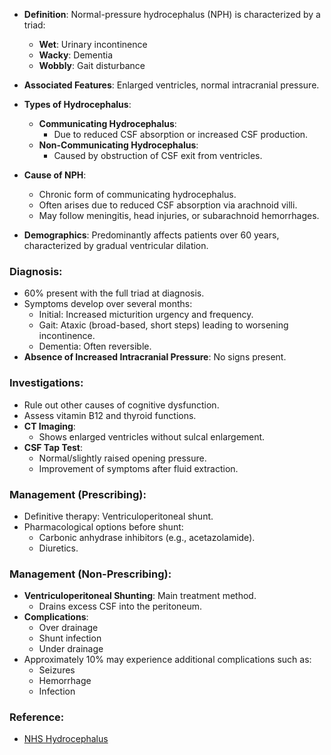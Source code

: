 - **Definition**: Normal-pressure hydrocephalus (NPH) is characterized by a triad:
  - **Wet**: Urinary incontinence
  - **Wacky**: Dementia
  - **Wobbly**: Gait disturbance
- **Associated Features**: Enlarged ventricles, normal intracranial pressure.

- **Types of Hydrocephalus**:
  - **Communicating Hydrocephalus**:
    - Due to reduced CSF absorption or increased CSF production.
  - **Non-Communicating Hydrocephalus**:
    - Caused by obstruction of CSF exit from ventricles.

- **Cause of NPH**:
  - Chronic form of communicating hydrocephalus.
  - Often arises due to reduced CSF absorption via arachnoid villi.
  - May follow meningitis, head injuries, or subarachnoid hemorrhages.

- **Demographics**: Predominantly affects patients over 60 years, characterized by gradual ventricular dilation.

### **Diagnosis**:
- 60% present with the full triad at diagnosis.
- Symptoms develop over several months:
  - Initial: Increased micturition urgency and frequency.
  - Gait: Ataxic (broad-based, short steps) leading to worsening incontinence.
  - Dementia: Often reversible.
- **Absence of Increased Intracranial Pressure**: No signs present.

### **Investigations**:
- Rule out other causes of cognitive dysfunction.
- Assess vitamin B12 and thyroid functions.
- **CT Imaging**:
  - Shows enlarged ventricles without sulcal enlargement.
- **CSF Tap Test**:
  - Normal/slightly raised opening pressure.
  - Improvement of symptoms after fluid extraction.

### **Management (Prescribing)**:
- Definitive therapy: Ventriculoperitoneal shunt.
- Pharmacological options before shunt:
  - Carbonic anhydrase inhibitors (e.g., acetazolamide).
  - Diuretics.

### **Management (Non-Prescribing)**:
- **Ventriculoperitoneal Shunting**: Main treatment method.
  - Drains excess CSF into the peritoneum.
- **Complications**:
  - Over drainage
  - Shunt infection
  - Under drainage
- Approximately 10% may experience additional complications such as:
  - Seizures
  - Hemorrhage
  - Infection

### **Reference**:
- [NHS Hydrocephalus](https://www.nhs.uk/conditions/hydrocephalus/)